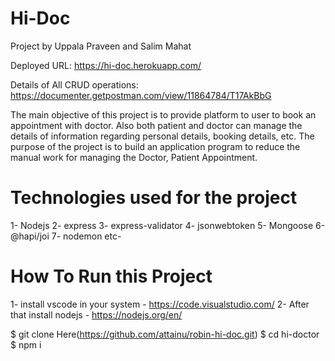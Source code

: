 # Hi-Doc

Project by Uppala Praveen and Salim Mahat

Deployed URL: https://hi-doc.herokuapp.com/

Details of All CRUD operations: https://documenter.getpostman.com/view/11864784/T17AkBbG


The main objective of this project is to provide platform to user to book an appointment with doctor. Also both patient and doctor can manage the details of information regarding personal details, booking details, etc. The purpose of the project is to build an application program to reduce the manual work for managing the Doctor, Patient Appointment.


#  Technologies used for the project 

1- Nodejs
2- express
3- express-validator
4- jsonwebtoken
5- Mongoose
6- @hapi/joi
7- nodemon
   etc-


# How To Run this Project 

1- install vscode in your system - https://code.visualstudio.com/
2- After that install nodejs     - https://nodejs.org/en/

$ git clone Here(https://github.com/attainu/robin-hi-doc.git)
$ cd hi-doctor
$ npm i